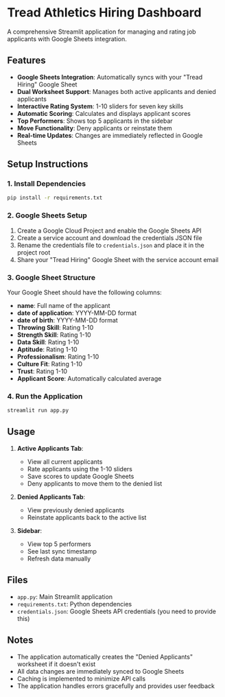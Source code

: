 # Tread Athletics Hiring Dashboard

A comprehensive Streamlit application for managing and rating job applicants with Google Sheets integration.

## Features

- **Google Sheets Integration**: Automatically syncs with your "Tread Hiring" Google Sheet
- **Dual Worksheet Support**: Manages both active applicants and denied applicants
- **Interactive Rating System**: 1-10 sliders for seven key skills
- **Automatic Scoring**: Calculates and displays applicant scores
- **Top Performers**: Shows top 5 applicants in the sidebar
- **Move Functionality**: Deny applicants or reinstate them
- **Real-time Updates**: Changes are immediately reflected in Google Sheets

## Setup Instructions

### 1. Install Dependencies

```bash
pip install -r requirements.txt
```

### 2. Google Sheets Setup

1. Create a Google Cloud Project and enable the Google Sheets API
2. Create a service account and download the credentials JSON file
3. Rename the credentials file to `credentials.json` and place it in the project root
4. Share your "Tread Hiring" Google Sheet with the service account email

### 3. Google Sheet Structure

Your Google Sheet should have the following columns:
- **name**: Full name of the applicant
- **date of application**: YYYY-MM-DD format
- **date of birth**: YYYY-MM-DD format
- **Throwing Skill**: Rating 1-10
- **Strength Skill**: Rating 1-10
- **Data Skill**: Rating 1-10
- **Aptitude**: Rating 1-10
- **Professionalism**: Rating 1-10
- **Culture Fit**: Rating 1-10
- **Trust**: Rating 1-10
- **Applicant Score**: Automatically calculated average

### 4. Run the Application

```bash
streamlit run app.py
```

## Usage

1. **Active Applicants Tab**: 
   - View all current applicants
   - Rate applicants using the 1-10 sliders
   - Save scores to update Google Sheets
   - Deny applicants to move them to the denied list

2. **Denied Applicants Tab**:
   - View previously denied applicants
   - Reinstate applicants back to the active list

3. **Sidebar**:
   - View top 5 performers
   - See last sync timestamp
   - Refresh data manually

## Files

- `app.py`: Main Streamlit application
- `requirements.txt`: Python dependencies
- `credentials.json`: Google Sheets API credentials (you need to provide this)

## Notes

- The application automatically creates the "Denied Applicants" worksheet if it doesn't exist
- All data changes are immediately synced to Google Sheets
- Caching is implemented to minimize API calls
- The application handles errors gracefully and provides user feedback 